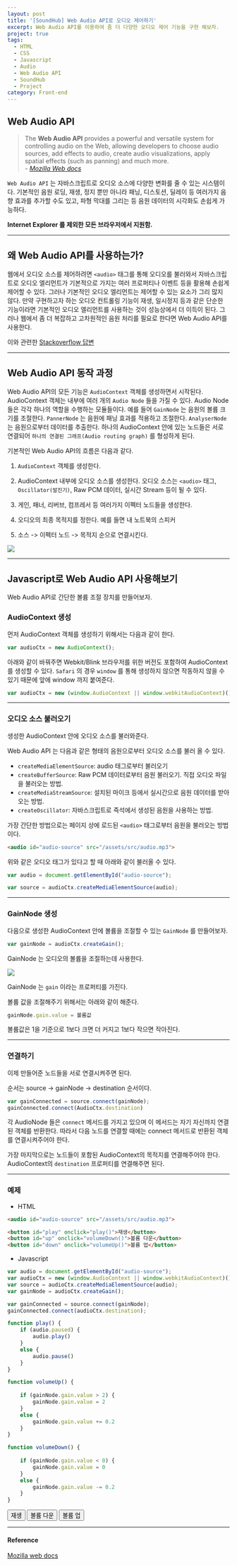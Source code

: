 ```yaml
---
layout: post
title: '[SoundHub] Web Audio API로 오디오 제어하기'
excerpt: Web Audio API를 이용하여 좀 더 다양한 오디오 제어 기능을 구현 해보자.
project: true
tags:
  - HTML
  - CSS
  - Javascript
  - Audio
  - Web Audio API
  - SoundHub
  - Project
category: Front-end
---
```


## Web Audio API

> The **Web Audio API** provides a powerful and versatile system for controlling audio on the Web, allowing developers to choose audio sources, add effects to audio, create audio visualizations, apply spatial effects (such as panning) and much more.  
> \- *[Mozilla Web docs](https://developer.mozilla.org/en-US/docs/Web/API/Web_Audio_API)*

`Web Audio API` 는 자바스크립트로 오디오 소스에 다양한 변화를 줄 수 있는 시스템이다. 기본적인 음원 로딩, 재생, 정지 뿐만 아니라 패닝, 디스토션, 딜레이 등 여러가지 음향 효과를 추가할 수도 있고, 파형 막대를 그리는 등 음원 데이터의 시각화도 손쉽게 가능하다.  

**Internet Explorer 를 제외한 모든 브라우저에서 지원함.**

- - -

## 왜 Web Audio API를 사용하는가?

웹에서 오디오 소스를 제어하려면 `<audio>` 태그를 통해 오디오를 불러와서 자바스크립트로 오디오 엘리먼트가 기본적으로 가지는 여러 프로퍼티나 이벤트 등을 활용해 손쉽게 제어할 수 있다. 그러나 기본적인 오디오 엘리먼트는 제어할 수 있는 요소가 그리 많지 않다. 만약 구현하고자 하는 오디오 컨트롤링 기능이 재생, 일시정지 등과 같은 단순한 기능이라면 기본적인 오디오 엘리먼트를 사용하는 것이 성능상에서 더 이득이 된다. 그러나 웹에서 좀 더 복잡하고 고차원적인 음원 처리를 필요로 한다면 Web Audio API를 사용한다.

이와 관련한 [Stackoverflow 답변](https://stackoverflow.com/questions/13121250/whats-the-difference-between-web-audio-and-html5-audio-anyway)

- - -

## Web Audio API 동작 과정

Web Audio API의 모든 기능은 `AudioContext` 객체를 생성하면서 시작된다. AudioContext 객체는 내부에 여러 개의 `Audio Node` 들을 가질 수 있다. Audio Node 들은 각각 하나의 역할을 수행하는 모듈들이다. 예를 들어 `GainNode` 는 음원의 볼륨 크기를 조절한다. `PannerNode` 는 음원에 패닝 효과를 적용하고 조절한다. `AnalyserNode` 는 음원으로부터 데이터를 추출한다. 하나의 AudioContext 안에 있는 노드들은 서로 연결되어 `하나의 연결된 그래프(Audio routing graph)` 를 형성하게 된다.  

기본적인 Web Audio API의 흐름은 다음과 같다.

1. `AudioContext` 객체를 생성한다.

2. AudioContext 내부에 오디오 소스를 생성한다. 오디오 소스는 `<audio>` 태그, `Oscillator(발진기)`, Raw PCM 데이터, 실시간 Stream 등이 될 수 있다.

3. 게인, 패너, 리버브, 컴프레서 등 여러가지 이펙터 노드들을 생성한다. 

4. 오디오의 최종 목적지를 정한다. 예를 들면 내 노트북의 스피커

5. 소스 -> 이펙터 노드 -> 목적지 순으로 연결시킨다.

<img src="/img/front/Web_Audio_API/webaudioAPI_en.svg">

- - -

## Javascript로 Web Audio API 사용해보기

Web Audio API로 간단한 볼륨 조절 장치를 만들어보자.

### AudioContext 생성

먼저 AudioContext 객체를 생성하기 위해서는 다음과 같이 한다.

```js
var audioCtx = new AudioContext();
```

아래와 같이 바꿔주면 Webkit/Blink 브라우저를 위한 버전도 포함하여 AudioContext를 생성할 수 있다.
`Safari` 의 경우 `window` 를 통해 생성하지 않으면 작동하지 않을 수 있기 때문에 앞에 window 까지 붙여준다.

```js
var audioCtx = new (window.AudioContext || window.webkitAudioContext)();
```

- - -

### 오디오 소스 불러오기

생성한 AudioContext 안에 오디오 소스를 불러와준다.  

Web Audio API 는 다음과 같은 형태의 음원으로부터 오디오 소스를 불러 올 수 있다.  

- `createMediaElementSource`: audio 태그로부터 불러오기
- `createBufferSource`: Raw PCM 데이터로부터 음원 불러오기. 직접 오디오 파일을 불러오는 방법.
- `createMediaStreamSource`: 설치된 마이크 등에서 실시간으로 음원 데이터를 받아오는 방법.
- `createOscillator`: 자바스크립트로 즉석에서 생성된 음원을 사용하는 방법. 

가장 간단한 방법으로는 페이지 상에 로드된 `<audio>` 태그로부터 음원을 불러오는 방법이다.  

```html
<audio id="audio-source" src="/assets/src/audio.mp3">
```

위와 같은 오디오 태그가 있다고 할 때 아래와 같이 불러올 수 있다.

```js
var audio = document.getElementById("audio-source");

var source = audioCtx.createMediaElementSource(audio);
``` 

- - -

### GainNode 생성

다음으로 생성한 AudioContext 안에 볼륨을 조절할 수 있는 `GainNode` 를 만들어보자.  

```js
var gainNode = audioCtx.createGain();
```

GainNode 는 오디오의 볼륨을 조절하는데 사용한다. 

<img src="/img/front/Web_Audio_API/WebAudioGainNode.png">

GainNode 는 `gain` 이라는 프로퍼티를 가진다.  

볼륨 값을 조절해주기 위해서는 아래와 같이 해준다.  

```js
gainNode.gain.value = 볼륨값
```

볼륨값은 1을 기준으로 1보다 크면 더 커지고 1보다 작으면 작아진다.

- - -

### 연결하기

이제 만들어준 노드들을 서로 연결시켜주면 된다.

순서는 source -> gainNode -> destination 순서이다.

```js
var gainConnected = source.connect(gainNode);
gainConnected.connect(AudioCtx.destination)
```

각 AudioNode 들은 `connect` 메서드를 가지고 있으며 이 메서드는 자기 자신까지 연결된 객체를 반환한다. 따라서 다음 노드를 연결할 때에는 connect 메서드로 반환된 객체를 연결시켜주어야 한다.

가장 마지막으로는 노드들이 포함된 AudioContext의 목적지를 연결해주어야 한다. AudioContext의 `destination` 프로퍼티를 연결해주면 된다.

- - -

### 예제

- HTML

```html
<audio id="audio-source" src="/assets/src/audio.mp3">

<button id="play" onclick="play()">재생</button>
<button id="up" onclick="volumeDown()">볼륨 다운</button>
<button id="down" onclick="volumeUp()">볼륨 업</button>
```

- Javascript

```js
var audio = document.getElementById("audio-source");
var audioCtx = new (window.AudioContext || window.webkitAudioContext)();
var source = audioCtx.createMediaElementSource(audio);
var gainNode = audioCtx.createGain();

var gainConnected = source.connect(gainNode);
gainConnected.connect(audioCtx.destination);

function play() {
    if (audio.paused) {
        audio.play()
    }
    else {
        audio.pause()
    }
}

function volumeUp() {
    
    if (gainNode.gain.value > 2) {
        gainNode.gain.value = 2
    }
    else {
        gainNode.gain.value += 0.2
    }
}

function volumeDown() {
    
    if (gainNode.gain.value < 0) {
        gainNode.gain.value = 0
    }
    else {
        gainNode.gain.value -= 0.2 
    }
}
```

<button id="play" onclick="play()">재생</button>
<button id="up" onclick="volumeDown()">볼륨 다운</button>
<button id="down" onclick="volumeUp()">볼륨 업</button>

- - -

#### Reference

[Mozilla web docs](https://developer.mozilla.org/en-US/docs/Web/API/Web_Audio_API)

<audio id="audio-source" src="/assets/src/audio.mp3">

<script>
var audio = document.getElementById("audio-source");
var audioCtx = new (window.AudioContext || window.webkitAudioContext)();
var source = audioCtx.createMediaElementSource(audio);
var gainNode = audioCtx.createGain();

var gainConnected = source.connect(gainNode);
gainConnected.connect(audioCtx.destination);

function play() {
    if (audio.paused) {
        audio.play()
    }
    else {
        audio.pause()
    }
}

function volumeUp() {
    
    if (gainNode.gain.value > 2) {
        gainNode.gain.value = 2
    }
    else {
        gainNode.gain.value += 0.2
    }
}

function volumeDown() {
    
    if (gainNode.gain.value < 0) {
        gainNode.gain.value = 0
    }
    else {
        gainNode.gain.value -= 0.2 
    }
}

</script>